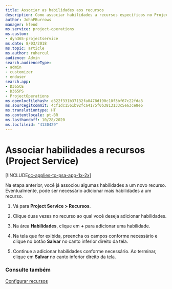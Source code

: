 ```yaml
---
title: Associar as habilidades aos recursos
description: Como associar habilidades a recursos específicos no Project Service
author: JohnPBurrows
manager: kfend
ms.service: project-operations
ms.custom:
- dyn365-projectservice
ms.date: 8/03/2018
ms.topic: article
ms.author: ruhercul
audience: Admin
search.audienceType:
- admin
- customizer
- enduser
search.app:
- D365CE
- D365PS
- ProjectOperations
ms.openlocfilehash: e322f331b37132fa0478d190c10f3bf67c22fda3
ms.sourcegitcommit: 4cf1dc1561b92fca4175f0b3813133c5e63ce8e6
ms.translationtype: HT
ms.contentlocale: pt-BR
ms.lasthandoff: 10/28/2020
ms.locfileid: "4130429"
---
```

# <a name="associate-skills-with-resources-project-service"></a>Associar habilidades a recursos (Project Service)

[!INCLUDE[cc-applies-to-psa-app-1x-2x](../includes/cc-applies-to-psa-app-1x-2x.md)]

Na etapa anterior, você já associou algumas habilidades a um novo recurso. Eventualmente, pode ser necessário adicionar mais habilidades a um recurso.  
  
1.  Vá para **Project Service > Recursos**.  
  
2.  Clique duas vezes no recurso ao qual você deseja adicionar habilidades.  
  
3.  Na área **Habilidades**, clique em **+** para adicionar uma habilidade.  
  
4.  Na tela que for exibida, preencha os campos conforme necessário e clique no botão **Salvar** no canto inferior direito da tela.  
  
5.  Continue a adicionar habilidades conforme necessário. Ao terminar, clique em **Salvar** no canto inferior direito da tela.  
  
### <a name="see-also"></a>Consulte também  
 [Configurar recursos](../psa/set-up-resources.md)
